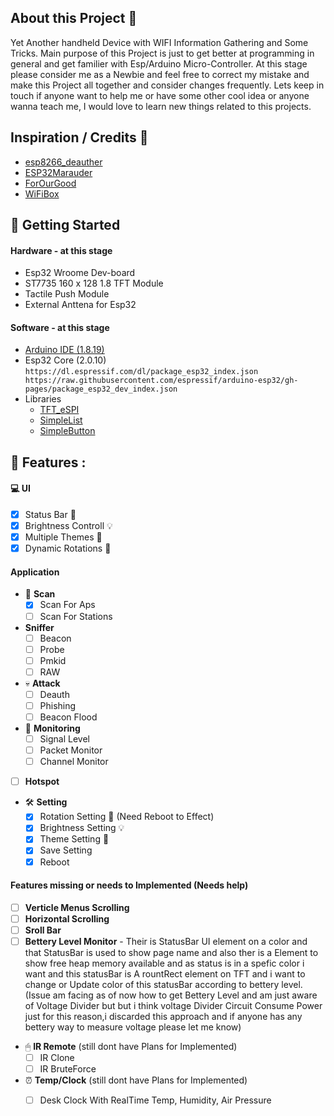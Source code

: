 ## About this Project 👋
Yet Another handheld Device with WIFI Information Gathering and Some Tricks.
Main purpose of this Project is just to get better at programming in general and get familier with Esp/Arduino Micro-Controller.
At this stage please consider me as a Newbie and feel free to correct my mistake and make this Project all together and consider changes frequently.
Lets keep in touch if anyone want to help me or have some other cool idea or anyone wanna teach me, I would love to learn new things related to this projects.
## Inspiration / Credits 👏
- [esp8266_deauther](https://github.com/SpacehuhnTech/esp8266_deauther)
- [ESP32Marauder](https://github.com/justcallmekoko/ESP32Marauder)
- [ForOurGood](https://www.youtube.com/@ForOurGood/featured)
- [WiFiBox](https://github.com/cifertech/WiFiBox)
## 💼 Getting Started 
#### Hardware - at this stage
- Esp32 Wroome Dev-board
- ST7735 160 x 128 1.8 TFT Module
- Tactile Push Module
- External Anttena for Esp32
#### Software - at this stage
- [Arduino IDE (1.8.19)](https://downloads.arduino.cc/arduino-1.8.19-windows.exe)
- Esp32 Core (2.0.10)
  `https://dl.espressif.com/dl/package_esp32_index.json
  https://raw.githubusercontent.com/espressif/arduino-esp32/gh-pages/package_esp32_dev_index.json`
- Libraries 
  - [TFT_eSPI](https://github.com/Bodmer/TFT_eSPI)
  - [SimpleList](https://github.com/spacehuhn/SimpleList)
  - [SimpleButton](https://github.com/spacehuhn/SimpleButton)
## 🎯 Features :
#### 💻 UI
  - [x] Status Bar 🎰
  - [x] Brightness Controll 💡
  - [x] Multiple Themes 🎨
  - [x] Dynamic Rotations 📲
#### Application
- 📡 **Scan**
  - [x] Scan For Aps
  - [ ] Scan For Stations 
- **Sniffer**
  - [ ] Beacon
  - [ ] Probe
  - [ ] Pmkid
  - [ ] RAW 
- 💀 **Attack**
  - [ ] Deauth
  - [ ] Phishing
  - [ ] Beacon Flood 
- 🪬 **Monitoring**
  - [ ] Signal Level 
  - [ ] Packet Monitor
  - [ ] Channel Monitor 
- [ ] **Hotspot**
- 🛠 **Setting** 
  - [x] Rotation Setting 📲 (Need Reboot to Effect)
  - [x] Brightness Setting 💡
  - [x] Theme Setting 🎨
  - [x] Save Setting
  - [x] Reboot
#### Features missing or needs to Implemented (Needs help)
- [ ] **Verticle Menus Scrolling**
- [ ] **Horizontal Scrolling**
- [ ] **Sroll Bar**
- [ ] **Bettery Level Monitor** 
      - Their is StatusBar UI element on a color and that StatusBar is used to show page name and also ther is a Element to show          free heap memory available
        and as status is in a spefic color i want and this statusBar is A rountRect element on TFT and i want to change or Update         color of this statusBar according
        to bettery level.
(Issue am facing as of now how to get Bettery Level and am just aware of Voltage Divider but but i think voltage Divider Circuit Consume Power just for this reason,i discarded this approach and if anyone has any bettery way to measure voltage please let me know)
- 🖱 **IR Remote** (still dont have Plans for Implemented)
  - [ ] IR Clone
  - [ ] IR BruteForce
- ⏰ **Temp/Clock** (still dont have Plans for Implemented)
  - [ ] Desk Clock With RealTime Temp, Humidity, Air Pressure



